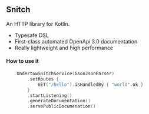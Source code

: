 ## Snitch

An HTTP library for Kotlin.

- Typesafe DSL
- First-class automated OpenApi 3.0 documentation
- Really lightweight and high performance

#### How to use it

```Kotlin
    UndertowSnitchService(GsonJsonParser)
        .setRoutes {
            GET("/hello").isHandledBy { "world".ok }
        }
        .startListening()
        .generateDocumentation()
        .servePublicDocumenation()
```
    